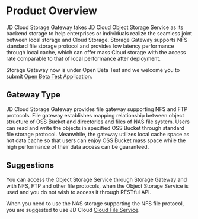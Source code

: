 # Product Overview

JD Cloud Storage Gateway takes JD Cloud Object Storage Service as its backend storage to help enterprises or individuals realize the seamless joint between local storage and Cloud Storage. Storage Gateway supports NFS standard file storage protocol and provides low latency performance through local cache, which can offer mass Cloud storage with the access rate comparable to that of local performance after deployment.

Storage Gateway now is under Open Beta Test and we welcome you to submit [Open Beta Test Application](https://www.jdcloud.com/en/public/testApply/storagegateway).

## Gateway Type

JD Cloud Storage Gateway provides file gateway supporting NFS and FTP protocols. File gateway establishes mapping relationship between object structure of OSS Bucket and directories and files of NAS file system. Users can read and write the objects in specified OSS Bucket through standard file storage protocol. Meanwhile, the gateway utilizes local cache space as hot data cache so that users can enjoy OSS Bucket mass space while the high performance of their data access can be guaranteed.

## Suggestions

You can access the Object Storage Service through Storage Gateway and with NFS, FTP and other file protocols, when the Object Storage Service is used and you do not wish to access it through RESTful API.

When you need to use the NAS storage supporting the NFS file protocol, you are suggested to use JD Cloud [Cloud File Service](https://docs.jdcloud.com/en/cloud-file-service/product-overview).
